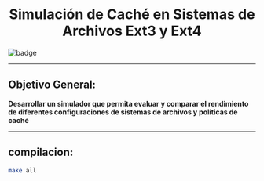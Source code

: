 <h1 align="center">Simulación de Caché en Sistemas de Archivos Ext3 y Ext4</h1>

![badge](https://img.shields.io/badge/language-C++-blue)

---
## Objetivo General:
**Desarrollar un simulador que permita evaluar y comparar el rendimiento de diferentes configuraciones de sistemas de archivos y políticas de caché**

---
## compilacion:
```bash
make all
